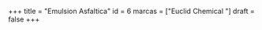 +++
title = "Emulsion Asfaltica"
id = 6
marcas = ["Euclid Chemical "]
draft = false
+++

<!--more-->